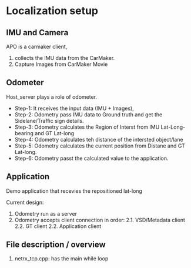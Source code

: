 # Localization setup

## IMU and Camera

APO is a carmaker client,
1. collects the IMU data from the CarMaker.
2. Capture Images from CarMaker Movie

## Odometer
Host_server plays a role of odometer.
* Step-1: It receives the input data (IMU + Images),
* Step-2: Odometry pass IMU data to Ground truth and get the Sidelane/Traffic sign details.
* Step-3: Odometry calculates the Region of Interst from IMU Lat-Long-bearing and GT Lat-long
* Step-4: Odometry calculates teh distance of the intersted object/lane
* Step-5: Odometry calculates the current position from Distane and GT Lat-long.
* Step-6: Odometry passt the calculated value to the application.

## Application
Demo application that recevies the repositioned lat-long


Current design:
1. Odometry run as a server
2. Odometry accepts client connection in order:
2.1. VSD/Metadata client
2.2. GT client
2.2. Application client


## File description / overview

1. netrx_tcp.cpp: has the main while loop

